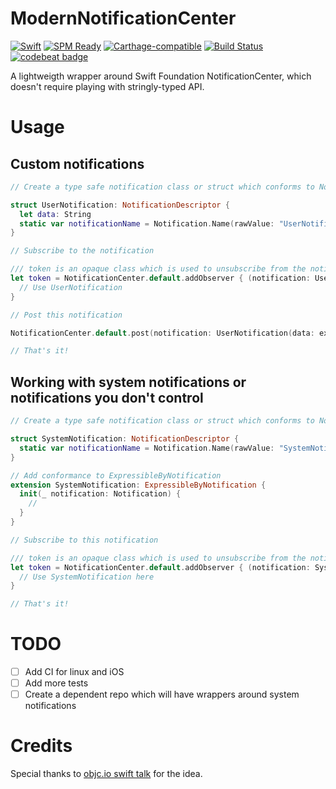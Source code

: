 # ModernNotificationCenter
[![Swift](https://img.shields.io/badge/Swift-3.0-orange.svg)](https://swift.org)
[![SPM Ready](https://img.shields.io/badge/SPM-ready-orange.svg)](https://swift.org/package-manager/)
[![Carthage-compatible](https://img.shields.io/badge/Carthage-compatible-4BC51D.svg?style=flat)](https://github.com/Carthage/Carthage)
[![Build Status](https://travis-ci.org/diejmon/ModernNotificationCenter.svg?branch=master)](https://travis-ci.org/diejmon/ModernNotificationCenter)
[![codebeat badge](https://codebeat.co/badges/4245c8bb-a9a2-4b72-8354-139daca640a2)](https://codebeat.co/projects/github-com-diejmon-modernnotificationcenter)

A lightweigth wrapper around Swift Foundation NotificationCenter, which doesn't require playing with stringly-typed API. 

# Usage

## Custom notifications

```swift
// Create a type safe notification class or struct which conforms to NotificationDescriptor

struct UserNotification: NotificationDescriptor {
  let data: String
  static var notificationName = Notification.Name(rawValue: "UserNotification")
}

// Subscribe to the notification

/// token is an opaque class which is used to unsubscribe from the notification. When the token gets deallocated, the observer is removed from NotificationCenter
let token = NotificationCenter.default.addObserver { (notification: UserNotification) in
  // Use UserNotification
}

// Post this notification 

NotificationCenter.default.post(notification: UserNotification(data: expectedData))

// That's it!
```

## Working with system notifications or notifications you don't control

```swift
// Create a type safe notification class or struct which conforms to NotificationDescriptor

struct SystemNotification: NotificationDescriptor {
  static var notificationName = Notification.Name(rawValue: "SystemNotification")
}

// Add conformance to ExpressibleByNotification
extension SystemNotification: ExpressibleByNotification {
  init(_ notification: Notification) {
    //
  }
}

// Subscribe to this notification

/// token is an opaque class which is used to unsubscribe from the notification. When the token gets deallocated, the observer is removed from NotificationCenter
let token = NotificationCenter.default.addObserver { (notification: SystemNotification) in
  // Use SystemNotification here
}

// That's it!
```

# TODO
- [ ] Add CI for linux and iOS
- [ ] Add more tests
- [ ] Create a dependent repo which will have wrappers around system notifications

# Credits 
Special thanks to [objc.io swift talk](https://talk.objc.io/episodes/S01E28-typed-notifications-part-2) for the idea. 
